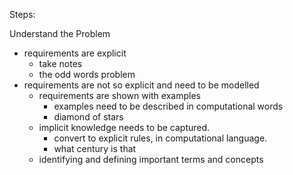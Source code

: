 Steps:

Understand the Problem
  - requirements are explicit
    - take notes
    - the odd words problem
  - requirements are not so explicit and need to be modelled
    - requirements are shown with examples
      - examples need to be described in computational words
      - diamond of stars
    - implicit knowledge needs to be captured.
      - convert to explicit rules, in computational language.
      - what century is that
    - identifying and defining important terms and concepts
